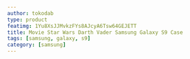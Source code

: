 ```yaml
---
author: tokodab
type: product
featimg: 1Yu8XsJJMvkzFYs8AJcyA6Tsw64GEJETT
title: Movie Star Wars Darth Vader Samsung Galaxy S9 Case
tags: [samsung, galaxy, s9]
category: [samsung]
---
```

